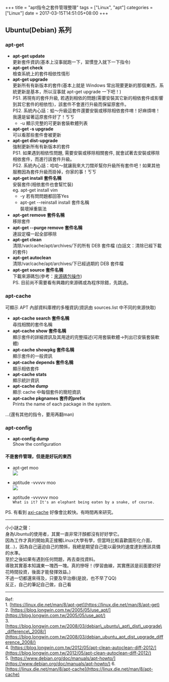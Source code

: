 +++
title = "apt指令之套件管理整理"
tags = ["Linux", "apt"]
categories = ["Linux"]
date = 2017-03-15T14:51:05+08:00
+++

Ubuntu(Debian) 系列
-----------------

### apt-get

*   **apt-get update**  
    更新套件資訊(基本上沒事就跑一下，習慣登入就下一下指令)
*   **apt-get check**  
    檢查系統上的套件相依性情形
*   **apt-get upgrade**  
    更新所有有新版本的套件(基本上就是 Ｗindows 常出現要更新的那個東西，系統更新是基本，所以沒事就 apt-get upgrade 一下吧！)  
    PS1. 將現有的套件升級, 若遇到相依的問題(需要安裝其它新的相依套件或影響到其它套件的相依性)，該套件不會進行升級而保留原套件。  
    PS2. 系統內心話：蛤～升級這套件還要安裝或移除相依套件唷！好麻煩唷！我還是留著這原套件好了！ㄎㄎ
    *   -u 顯示完整的可更新套裝軟體列表
*   **apt-get -s upgrade**  
    可以看那些套件會被更新
*   **apt-get dist-upgrade**  
    強制更新所有有新版本的套件  
    PS1. 如果遇到相依性問題, 需要安裝或移除相關套件, 就會試著去安裝或移除相依套件，而進行該套件升級。  
    PS2. 系統內心話：哈哈～就讓我來大刀闊斧幫你升級所有套件吧！如果其他服務因為套件升級而掛掉，你家的事！ㄎㄎ
*   **apt-get install 套件名稱**  
    安裝套件(相依套件也會幫忙裝)  
    eg. apt-get install vim
    *   -y 若有問問題都回答Yes
    *   apt-get --reinstall install 套件名稱  
        裝壞掉重裝法
*   **apt-get remove 套件名稱**  
    移除套件
*   **apt-get --purge remove 套件名稱**  
    連設定檔一起全部移除
*   **apt-get clean**  
    清除/var/cache/apt/archives/下的所有 DEB 套件檔 (白話文：清除已經下載的套件)
*   **apt-get autoclean**  
    清除/var/cache/apt/archives/下已經過期的 DEB 套件檔
*   **apt-get source 套件名稱**  
    下載來源碼包(參考：[來源碼包操作](https://www.debian.org/doc/manuals/apt-howto/ch-sourcehandling.zh-tw.html))  
    PS. 目前尚不需要看有興趣的來源碼或為程序除錯，先跳過。

### apt-cache

可顯示 APT 內部資料庫裡的多種資訊(資訊由 sources.list 中不同的來源快取)

*   **apt-cache search 套件名稱**  
    尋找相關的套件名稱
*   **apt-cache show 套件名稱**  
    顯示套件的詳細資訊及其用途的完整描述(可用套裝軟體->列出已安裝套裝軟體)
*   **apt-cache showpkg 套件名稱**  
    顯示套件的一般資訊
*   **apt-cache depends 套件名稱**  
    顯示相依套件
*   **apt-cache stats**  
    顯示統計資訊
*   **apt-cache dump**  
    顯示 cache 中每個套件的簡短資訊
*   **apt-cache pkgnames 套件的prefix**  
    Prints the name of each package in the system.

...(還有其他的指令，要用再翻man)

### apt-config

*   **apt-config dump**  
    Show the configuration

#### 不是套件管理，但是是好玩的東西

*   apt-get moo  
    ![](https://i.imgur.com/iR60ir7.png)
    
*   aptitude -vvvvv moo  
    ![](https://i.imgur.com/UVp33sD.png)
    
*   aptitude -vvvvvv moo  
    `What is it? It's an elephant being eaten by a snake, of course.`
    

PS. 有看到 [axi-cache](https://debian-handbook.info/browse/zh-TW/stable/sect.apt-cache.html) 好像會比較快。有時間再來研究。

* * *

小小謎之聲：  
身為Ubuntu的使用者，其實一直非常汗顏都沒有好好學它。  
因為工作才真的開始真正接觸Linux(大學有學，但當時比較喜歡圖形化介面，就...)，因為自己逼迫自己的關係，我總是期望自己能以最快的速度達到應該具備的水準。  
至於之後如果有遇到任何問題，再去查找資料。  
導致其實基本知識東一塊西一塊。真的慘呀！(學習曲線，其實應該是前面要好好花時間投資，後面才能發揮效益。)  
不過一切都還來得及，只要及早治療(是說，也不早了QQ)  
反正，自己的筆記自己做，自己看

* * *

Ref:  
1\. [https://linux.die.net/man/8/apt-get](https://linux.die.net/man/8/apt-get)  
2\. [https://blog.longwin.com.tw/2005/05/use_apt/](https://blog.longwin.com.tw/2005/05/use_apt/)  
3\. [https://blog.longwin.com.tw/2008/03/debian\_ubuntu\_apt\_dist\_upgrade\_difference\_2008/](https://blog.longwin.com.tw/2008/03/debian_ubuntu_apt_dist_upgrade_difference_2008/)  
4\. [https://blog.longwin.com.tw/2012/05/apt-clean-autoclean-diff-2012/](https://blog.longwin.com.tw/2012/05/apt-clean-autoclean-diff-2012/)  
5\. [https://www.debian.org/doc/manuals/apt-howto/](https://www.debian.org/doc/manuals/apt-howto/) 6\. [https://linux.die.net/man/8/apt-cache](https://linux.die.net/man/8/apt-cache)
